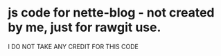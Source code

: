# js code for nette-blog - not created by me, just for rawgit use.
I DO NOT TAKE ANY CREDIT FOR THIS CODE
